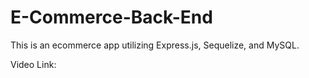 # E-Commerce-Back-End

This is an ecommerce app utilizing Express.js, Sequelize, and MySQL. 

Video Link: 